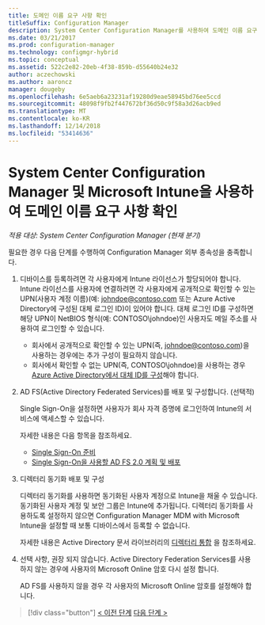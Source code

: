 ```yaml
---
title: 도메인 이름 요구 사항 확인
titleSuffix: Configuration Manager
description: System Center Configuration Manager를 사용하여 도메인 이름 요구 사항 확인
ms.date: 03/21/2017
ms.prod: configuration-manager
ms.technology: configmgr-hybrid
ms.topic: conceptual
ms.assetid: 522c2e82-20eb-4f38-859b-d55640b24e32
author: aczechowski
ms.author: aaroncz
manager: dougeby
ms.openlocfilehash: 6e5aeb6a23231af19280d9eae58945bd76ee5ccd
ms.sourcegitcommit: 48098f9fb2f447672bf36d50c9f58a3d26acb9ed
ms.translationtype: MT
ms.contentlocale: ko-KR
ms.lasthandoff: 12/14/2018
ms.locfileid: "53414636"
---
```

# <a name="confirm-domain-name-requirements-with-system-center-configuration-manager-and-microsoft-intune"></a>System Center Configuration Manager 및 Microsoft Intune을 사용하여 도메인 이름 요구 사항 확인

*적용 대상: System Center Configuration Manager (현재 분기)*

필요한 경우 다음 단계를 수행하여 Configuration Manager 외부 종속성을 충족합니다.

1. 디바이스를 등록하려면 각 사용자에게 Intune 라이선스가 할당되어야 합니다. Intune 라이선스를 사용자에 연결하려면 각 사용자에게 공개적으로 확인할 수 있는 UPN(사용자 계정 이름)(예: johndoe@contoso.com 또는 Azure Active Directory에 구성된 대체 로그인 ID)이 있어야 합니다. 대체 로그인 ID를 구성하면 해당 UPN이 NetBIOS 형식(예: CONTOSO\johndoe)인 사용자도 메일 주소를 사용하여 로그인할 수 있습니다.

   - 회사에서 공개적으로 확인할 수 있는 UPN(즉, johndoe@contoso.com)을 사용하는 경우에는 추가 구성이 필요하지 않습니다.
   - 회사에서 확인할 수 없는 UPN(즉, CONTOSO\johndoe)을 사용하는 경우 [Azure Active Directory에서 대체 ID를 구성](https://azure.microsoft.com/documentation/articles/active-directory-aadconnect-get-started-custom/#pages-under-the-section-sync)해야 합니다.

2. AD FS(Active Directory Federated Services)를 배포 및 구성합니다. (선택적)

    Single Sign-On을 설정하면 사용자가 회사 자격 증명에 로그인하여 Intune의 서비스에 액세스할 수 있습니다.

    자세한 내용은 다음 항목을 참조하세요.
   -   [Single Sign-On 준비](http://go.microsoft.com/fwlink/?LinkID=271124)
   -   [Single Sign-On을 사용할 AD FS 2.0 계획 및 배포](http://go.microsoft.com/fwlink/?LinkID=271125)

3. 디렉터리 동기화 배포 및 구성

    디렉터리 동기화를 사용하면 동기화된 사용자 계정으로 Intune을 채울 수 있습니다. 동기화된 사용자 계정 및 보안 그룹은 Intune에 추가됩니다. 디렉터리 동기화를 사용하도록 설정하지 않으면 Configuration Manager MDM with Microsoft Intune을 설정할 때 보통 디바이스에서 등록할 수 없습니다.

    자세한 내용은 Active Directory 문서 라이브러리의 [디렉터리 통합](http://go.microsoft.com/fwlink/?LinkID=271120) 을 참조하세요.

4. 선택 사항, 권장 되지 않습니다. Active Directory Federation Services를 사용 하지 않는 경우에 사용자의 Microsoft Online 암호 다시 설정 합니다.

    AD FS를 사용하지 않을 경우 각 사용자의 Microsoft Online 암호를 설정해야 합니다.

> [!div class="button"]
> [< 이전 단계](create-mdm-collection.md)  [다음 단계 >](configure-intune-subscription.md)
